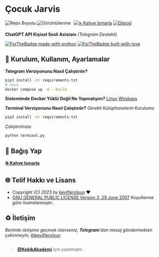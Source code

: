 
# Çocuk Jarvis

![Repo Boyutu](https://img.shields.io/github/repo-size/keyiflerolsun/CocukJarvis?logo=git&logoColor=white)
![Görüntülenme](https://hits.seeyoufarm.com/api/count/incr/badge.svg?url=https://github.com/keyiflerolsun/CocukJarvis&title=Görüntülenme)
<a href="https://KekikAkademi.org/Kahve" target="_blank"><img src="https://img.shields.io/badge/☕️-Kahve Ismarla-ffdd00" title="☕️ Kahve Ismarla" style="padding-left:5px;"></a>
[![Gitpod](https://img.shields.io/badge/Gitpod\'da-Çalıştır-blue?logo=gitpod)](https://gitpod.io/#https://github.com/keyiflerolsun/CocukJarvis)

**ChatGPT API Kişisel Sesli Asistanı** _(Telegram Destekli)_

[![ForTheBadge made-with-python](https://ForTheBadge.com/images/badges/made-with-python.svg)](https://www.python.org/)
[![ForTheBadge built-with-love](https://ForTheBadge.com/images/badges/built-with-love.svg)](https://GitHub.com/keyiflerolsun/)

## 🚀 Kurulum, Kullanım, Ayarlamalar
**Telegram Versiyonunu Nasıl Çalıştırılır?**
```bash
pip3 install -Ur requirements.txt
# veya
docker compose up -d --build
```
**Sistemimde Docker Yüklü Değil Ne Yapmalıyım?**
[Linux](https://docs.docker.com/desktop/install/linux-install/)
[Windows](https://docs.docker.com/desktop/install/windows-install)

**Terminal Versiyonunu Nasıl Çalıştırılır?**
*Gerekli Kütüphanelerin Kurulumu*
```bash
pip3 install -Ur requirements.txt
```
*Çalıştırılması*

```bash
python terminal.py
```

## 💸 Bağış Yap

**[☕️ Kahve Ismarla](https://KekikAkademi.org/Kahve)**

## 🌐 Telif Hakkı ve Lisans

* *Copyright (C) 2023 by* [keyiflerolsun](https://github.com/keyiflerolsun) ❤️️
* [GNU GENERAL PUBLIC LICENSE Version 3, 29 June 2007](https://github.com/keyiflerolsun/CocukJarvis/blob/master/LICENSE) *Koşullarına göre lisanslanmıştır..*

## ♻️ İletişim

*Benimle iletişime geçmek isterseniz, **Telegram**'dan mesaj göndermekten çekinmeyin;* [@keyiflerolsun](https://t.me/KekikKahve)

##

> **[@KekikAkademi](https://t.me/KekikAkademi)** *için yazılmıştır..*
